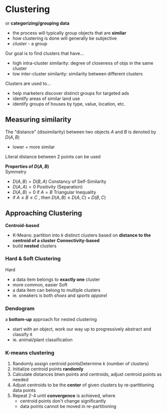 # Clustering
or **categorizing/grouping data**
- the process will typically group objects that are **similar**
- how clustering is done will generally be subjective
- *cluster* - a group

Our goal is to find clusters that have...
- high intra-cluster similarity: degree of closeness of objs in the same cluster
- low inter-cluster similarity: similarity between different clusters

Clusters are used to...
- help marketers discover distinct groups for targeted ads
- identify areas of similar land use
- identify groups of houses by type, value, location, etc.

## Measuring similarity
The "distance" (dissimilarity) between two objects $A$ and $B$ is denoted by $D(A,B)$
- lower = more similar

Literal distance between 2 points can be used

**Properties of $D(A,B)$**  
Symmetry
- $D(A,B) = D(B,A)$
Constancy of Self-Similarity
- $D(A,A)=0$
Positivity (Separation)
- $D(A,B)=0\ \text{if}\ A=B$
Triangular Inequality
- $\text{if}\ A \leq B \leq C\ \text{, then}\ D(A,B) \leq D(A,C) + D(B,C)$

## Approaching Clustering
**Centroid-based**  
- K-Means: partition into $k$ distinct clusters based on **distance to the centroid of a cluster**
**Connectivity-based**  
- build **nested** clusters

### Hard & Soft Clustering
Hard
- a data item belongs to **exactly one** cluster
- more common, easier
Soft
- a data item can belong to multiple clusters
- ie. sneakers is both *shoes* and *sports apparel*

### Dendogram
a **bottom-up** approach for nested clustering
- start with an object, work our way up to progressively abstract and classify it
- ie. animal/plant classification

### K-means clustering
1. Randomly assign centroid pointsDetermine $k$ (number of clusters)
2. Initialize centroid points **randomly**
3. Calculate distances btwn points and centroids, adjust centroid points as needed
4. Adjust centroids to be the **center** of given clusters by re-partitioning data points
5. Repeat 2-4 until **convergence** is achieved, where
	- centroid points don't change significantly
	- data points cannot be moved in re-partitioning